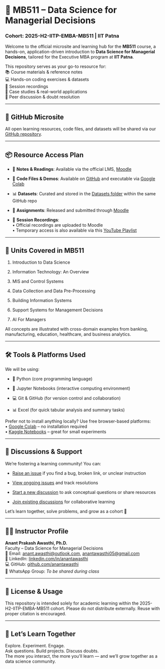 # 📘 MB511 – Data Science for Managerial Decisions

### Cohort: 2025-H2-IITP-EMBA-MB511 | IIT Patna

Welcome to the official microsite and learning hub for the **MB511** course,  a hands-on, application-driven introduction to **Data Science for Managerial Decisions**, tailored for the Executive MBA program at **IIT Patna**.

This repository serves as your go-to resource for:  
📚 Course materials & reference notes  
💻 Hands-on coding exercises & datasets  
🎥 Session recordings  
🧠 Case studies & real-world applications  
💬 Peer discussion & doubt resolution

---

## 🔗 GitHub Microsite

All open learning resources, code files, and datasets will be shared via our [GitHub repository](https://github.com/anantawasthi/2025-H2-IITP-EMBA-MB511).

---

## 📦 Resource Access Plan

- 📘 **Notes & Readings**: Available via the official LMS, [Moodle](https://moodle.iitp.ac.in/)

- 🧪 **Code Files & Demos**: Available on [GitHub](https://github.com/anantawasthi/2025-H2-IITP-EMBA-MB511) and executable via [Google Colab](https://colab.research.google.com/)

- 📊 **Datasets**: Curated and stored in the [Datasets folder](https://github.com/anantawasthi/2025-H2-IITP-EMBA-MB511/tree/main/datasets) within the same GitHub repo

- 📝 **Assignments**: Released and submitted through [Moodle](https://cetpgex.iitp.ac.in/moodle/login/index.php/)

- 🎥 **Session Recordings**:  
  • Official recordings are uploaded to Moodle  
  • Temporary access is also available via this [YouTube Playlist](https://www.youtube.com/playlist?list=PL5O34cmLDfLn76dcDmZkJDXV542lhlNTk)

---

## 🧠 Units Covered in MB511

1. Introduction to Data Science

2. Information Technology: An Overview

3. MIS and Control Systems

4. Data Collection and Data Pre-Processing

5. Building Information Systems

6. Support Systems for Management Decisions

7. AI For Managers

All concepts are illustrated with cross-domain examples from banking, manufacturing, education, healthcare, and business analytics.

---

## 🛠️ Tools & Platforms Used

We will be using:

- 🐍 Python (core programming language)

- 📓 Jupyter Notebooks (interactive computing environment)

- 💻 Git & GitHub (for version control and collaboration)

- 📊 Excel (for quick tabular analysis and summary tasks)

Prefer not to install anything locally? Use free browser-based platforms:  
• [Google Colab](https://colab.research.google.com/) – no installation required  
• [Kaggle Notebooks](https://www.kaggle.com/code) – great for small experiments

---

## 💬 Discussions & Support

We’re fostering a learning community! You can:

- [Raise an issue](https://github.com/anantawasthi/2025-H2-IITP-EMBA-MB511/issues/new/choose) if you find a bug, broken link, or unclear instruction

- [View ongoing issues](https://github.com/anantawasthi/2025-H2-IITP-EMBA-MB511/issues) and track resolutions

- [Start a new discussion](https://github.com/anantawasthi/2025-H2-IITP-EMBA-MB511/discussions/new/choose) to ask conceptual questions or share resources

- [Join existing discussions](https://github.com/anantawasthi/2025-H2-IITP-EMBA-MB511/discussions) for collaborative learning

Let’s learn together, solve problems, and grow as a cohort 🚀

---

## 👨‍🏫 Instructor Profile

**Anant Prakash Awasthi, Ph.D.**  
Faculty – Data Science for Managerial Decisions  
📧 Email: [anant.awasthi@outlook.com](mailto:anant.awasthi@outlook.com), [anantawasthi05@gmail.com](mailto:anantawasthi05@gmail.com)  
🔗 LinkedIn: [linkedin.com/in/anantawasthi](https://www.linkedin.com/in/anantawasthi/)  
💻 GitHub: [github.com/anantawasthi](https://github.com/anantawasthi)  
📱 WhatsApp Group: *To be shared during class*

---

## 📎 License & Usage

This repository is intended solely for academic learning within the 2025-H2-IITP-EMBA-MB511 cohort. Please do not distribute externally. Reuse with proper citation is encouraged.

---

## 🚀 Let’s Learn Together

Explore. Experiment. Engage.  
Ask questions. Build projects. Discuss doubts.  
The more you interact, the more you’ll learn — and we’ll grow together as a data science community.
